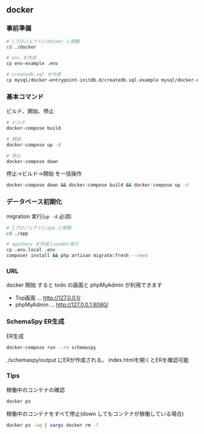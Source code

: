 ## docker

### 事前準備

```bash
# {プロジェクト}/docker に移動
cd ./docker

# env を作成
cp env-example .env

# createdb.sql を作成
cp mysql/docker-entrypoint-initdb.d/createdb.sql.example mysql/docker-entrypoint-initdb.d/createdb.sql
```

### 基本コマンド

ビルド、開始、停止

```bash
# ビルド
docker-compose build

# 開始
docker-compose up -d

# 停止
docker-compose down
```

停止→ビルド→開始 を一括操作

```bash
docker-compose down && docker-compose build && docker-compose up -d
```

### データベース初期化

migration 実行(`up -d` 必須)

```bash
# {プロジェクト}/app に移動
cd ./app 

# appのenv を作成とseeder実行
cp .env.local .env
composer install && php artisan migrate:fresh --seed
```

### URL 

docker 開始 すると todo の画面と phpMyAdmin が利用できます

- Top画面 … http://127.0.0.1/
- phpMyAdmin … http://127.0.0.1:8080/

### SchemaSpy ER生成
ER生成
```bash
docker-compose run --rm schemaspy
```

./schemaspy/output にERが作成される。
index.htmlを開くとERを確認可能

### Tips

稼働中のコンテナの確認
```bash
docker ps
```

稼働中のコンテナをすべて停止(down してもコンテナが稼働している場合)
```bash
docker ps -aq | xargs docker rm -f
```
